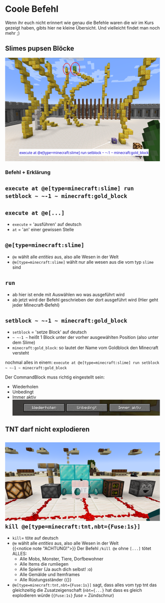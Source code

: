 # Coole Befehl

Wenn ihr euch nicht erinnert wie genau die Befehle waren die wir im Kurs gezeigt haben, gibts hier ne kleine Übersicht. Und vielleicht findet man noch mehr ;)

## Slimes pupsen Blöcke
![Slimes die auf Goldtürme stehen](slime_ladder.png)
### Befehl + Erklärung
`execute at @e[type=minecraft:slime] run setblock ~ ~-1 ~ minecraft:gold_block`
------
`execute at @e[...]`
------
- `execute` = 'ausführen' auf deutsch
- `at` = 'an' einer gewissen Stelle

`@e[type=minecraft:slime]`
------
- `@e` wählt alle _entities_ aus, also alle Wesen in der Welt
- `@e[type=minecraft:slime]` wählt nur alle wesen aus die vom typ `slime` sind

`run`
------
- ab hier ist ende mit Auswählen wo was ausgeführt wird
- ab jetzt wird der Befehl geschrieben der dort ausgeführt wird (Hier geht jeder Minecraft-Befehl)

`setblock ~ ~-1 ~ minecraft:gold_block`
------
- `setblock` = 'setze Block' auf deutsch
- `~ ~-1 ~` heißt 1 Block unter der vorher ausgewählten Position (also unter dem Slime)
- `minecraft:gold_block`: so lautet der Name vom Goldblock den Minecraft versteht

nochmal alles in einem: `execute at @e[type=minecraft:slime] run setblock ~ ~-1 ~ minecraft:gold_block`

Der CommandBlock muss richtig eingestellt sein:
- Wiederholen
- Unbedingt
- Immer aktiv
![CommandBlock Einstellungen](commandblock_settings.png)


## TNT darf nicht explodieren
![TNT darf nicht explodieren](tnt_not_explode.png)
`kill @e[type=minecraft:tnt,nbt={Fuse:1s}]`
------
- `kill`= töte auf deutsch
- `@e` wählt alle _entities_ aus, also alle Wesen in der Welt  
{{<notice note "ACHTUNG!">}}
Der Befehl `/kill @e` ohne `[...]` tötet ALLES:
    - Alle Mobs, Monster, Tiere, Dorfbewohner
    - Alle Items die rumliegen
    - Alle Spieler (Ja auch dich selbst! :o)
    - Alle Gemälde und Itemframes
    - Alle Rüstungsständer
{{</notice>}}
- `@e[type=minecraft:tnt,nbt={Fuse:1s}]` sagt, dass alles vom typ tnt das gleichzeitig die Zusatzeigenschaft (`nbt={...}` hat dass es gleich explodieren würde (`{Fuse:1s}` _fuse_ = Zündschnur)